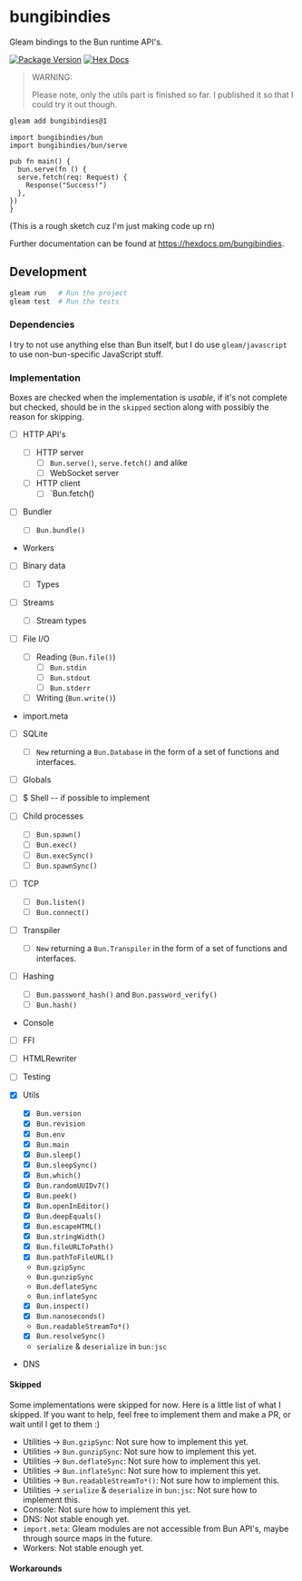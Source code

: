 # bungibindies

Gleam bindings to the Bun runtime API's.

[![Package Version](https://img.shields.io/hexpm/v/bungibindies)](https://hex.pm/packages/bungibindies)
[![Hex Docs](https://img.shields.io/badge/hex-docs-ffaff3)](https://hexdocs.pm/bungibindies/)

> WARNING:
>
> Please note, only the utils part is finished so far. I published it so that I could try it out though.

```sh
gleam add bungibindies@1
```

```gleam
import bungibindies/bun
import bungibindies/bun/serve

pub fn main() {
  bun.serve(fn () {
  serve.fetch(req: Request) {
    Response("Success!")
  },
})
}
```

(This is a rough sketch cuz I'm just making code up rn)

Further documentation can be found at <https://hexdocs.pm/bungibindies>.

## Development

```sh
gleam run   # Run the project
gleam test  # Run the tests
```

### Dependencies

I try to not use anything else than Bun itself,
but I do use `gleam/javascript` to use non-bun-specific JavaScript stuff.

### Implementation

Boxes are checked when the implementation is _usable_, if it's not
complete but checked, should be in the `skipped` section along
with possibly the reason for skipping.

- [ ] HTTP API's

  - [ ] HTTP server
    - [ ] `Bun.serve()`, `serve.fetch()` and alike
    - [ ] WebSocket server
  - [ ] HTTP client
    - [ ] `Bun.fetch()

- [ ] Bundler

  - [ ] `Bun.bundle()`

- Workers

- [ ] Binary data

  - [ ] Types

- [ ] Streams

  - [ ] Stream types

- [ ] File I/O

  - [ ] Reading (`Bun.file()`)
    - [ ] `Bun.stdin`
    - [ ] `Bun.stdout`
    - [ ] `Bun.stderr`
  - [ ] Writing (`Bun.write()`)

- import.meta

- [ ] SQLite

  - [ ] `New` returning a `Bun.Database` in the
        form of a set of functions and interfaces.

- [ ] Globals

- [ ] $ Shell -- if possible to implement

- [ ] Child processes

  - [ ] `Bun.spawn()`
  - [ ] `Bun.exec()`
  - [ ] `Bun.execSync()`
  - [ ] `Bun.spawnSync()`

- [ ] TCP

  - [ ] `Bun.listen()`
  - [ ] `Bun.connect()`

- [ ] Transpiler

  - [ ] `New` returning a `Bun.Transpiler` in the form of
        a set of functions and interfaces.

- [ ] Hashing

  - [ ] `Bun.password_hash()` and `Bun.password_verify()`
  - [ ] `Bun.hash()`

- Console

- [ ] FFI
- [ ] HTMLRewriter
- [ ] Testing
- [x] Utils

  - [x] `Bun.version`
  - [x] `Bun.revision`
  - [x] `Bun.env`
  - [x] `Bun.main`
  - [x] `Bun.sleep()`
  - [x] `Bun.sleepSync()`
  - [x] `Bun.which()`
  - [x] `Bun.randomUUIDv7()`
  - [x] `Bun.peek()`
  - [x] `Bun.openInEditor()`
  - [x] `Bun.deepEquals()`
  - [x] `Bun.escapeHTML()`
  - [x] `Bun.stringWidth()`
  - [x] `Bun.fileURLToPath()`
  - [x] `Bun.pathToFileURL()`
  - `Bun.gzipSync`
  - `Bun.gunzipSync`
  - `Bun.deflateSync`
  - `Bun.inflateSync`
  - [x] `Bun.inspect()`
  - [x] `Bun.nanoseconds()`
  - `Bun.readableStreamTo*()`
  - [x] `Bun.resolveSync()`
  - `serialize` & `deserialize` in `bun:jsc`

- DNS

#### Skipped

Some implementations were skipped for now. Here is a little list of what I skipped.
If you want to help, feel free to implement them and make a PR,
or wait until I get to them :)

- Utilities -> `Bun.gzipSync`: Not sure how to implement this yet.
- Utilities -> `Bun.gunzipSync`: Not sure how to implement this yet.
- Utilities -> `Bun.deflateSync`: Not sure how to implement this yet.
- Utilities -> `Bun.inflateSync`: Not sure how to implement this yet.
- Utilities -> `Bun.readableStreamTo*()`: Not sure how to implement this.
- Utilities -> `serialize` & `deserialize` in `bun:jsc`: Not sure how to implement this.
- Console: Not sure how to implement this yet.
- DNS: Not stable enough yet.
- `import.meta`: Gleam modules are not accessible from Bun API's, maybe through source maps in the future.
- Workers: Not stable enough yet.
#### Workarounds
